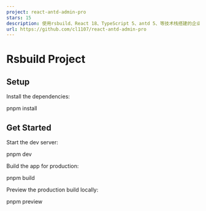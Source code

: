 ```yaml
---
project: react-antd-admin-pro
stars: 15
description: 使用rsbuild、React 18、TypeScript 5、antd 5、等技术栈搭建的企业级中台前端基础模板。An enterprise-level front-end basic template for the middle platform built with rsbuild, React 18, TypeScript 5, antd 5, and other technology stacks。 文档地址：https://cl1107.github.io/react-antd-admin-pro-docs  （施工中）
url: https://github.com/cl1107/react-antd-admin-pro
---
```


Rsbuild Project
===============

Setup
-----

Install the dependencies:

pnpm install

Get Started
-----------

Start the dev server:

pnpm dev

Build the app for production:

pnpm build

Preview the production build locally:

pnpm preview
